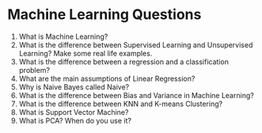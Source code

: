 # Machine Learning Questions

1. What is Machine Learning?
2. What is the difference between Supervised Learning and Unsupervised Learning? Make some real life examples.
3. What is the difference between a regression and a classification problem?
4. What are the main assumptions of Linear Regression?
5. Why is Naive Bayes called Naive?
6. What is the difference between Bias and Variance in Machine Learning?
7. What is the difference between KNN and K-means Clustering?
8. What is Support Vector Machine?
9. What is PCA? When do you use it?

